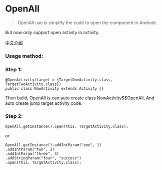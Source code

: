 # OpenAll

> OpenAll use is simplify the code to open the component in Android.

But now only support open activity in activity.

[中文介绍](https://juejin.im/post/5a5db8a46fb9a01cc026404c)

### Usage method:

### Step 1:

    @OpenActivity(target = {TargetOneActivity.class, TargetTwoActivity.class})
    public class NowActivity extends Activity {}

Then build, OpenAll is can auto create class NowActivity$$OpenAll, And auto create
 jump target activity code.
 
### Step 2:

    OpenAll.getInstance().open(this, TargetActivity.class);

or

    OpenAll.getInstance().addIntParam("one", 1)
    .addIntParam("two", 2)
    .addIntParam("three", 3)
    .addStringParam("four", "success")
    .open(this, TargetActivity.class);